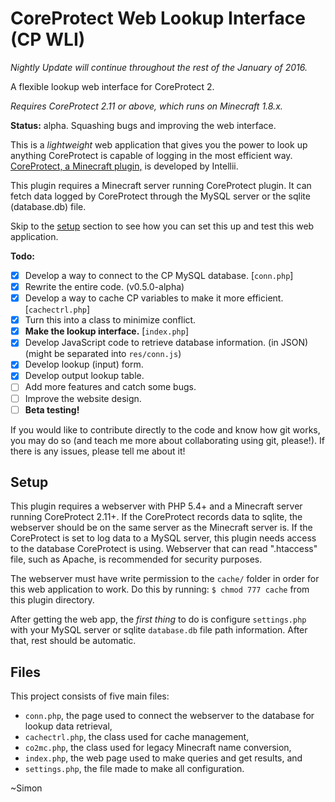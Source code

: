 CoreProtect Web Lookup Interface (CP WLI)
=========================================

_Nightly Update will continue throughout the rest of the January of 2016._

A flexible lookup web interface for CoreProtect 2.

_Requires CoreProtect 2.11 or above, which runs on Minecraft 1.8.x._

**Status:** alpha.  Squashing bugs and improving the web interface.

This is a _lightweight_ web application that gives you the power to look up anything CoreProtect is capable of logging in the most efficient way.  [CoreProtect, a Minecraft plugin,](http://dev.bukkit.org/bukkit-plugins/coreprotect/) is developed by Intellii.

This plugin requires a Minecraft server running CoreProtect plugin.  It can fetch data logged by CoreProtect through the MySQL server or the sqlite (database.db) file.

Skip to the [setup](#setup) section to see how you can set this up and test this web application.

**Todo:**
- [X] Develop a way to connect to the CP MySQL database. [`conn.php`]
 - [X] Rewrite the entire code. (v0.5.0-alpha)
- [X] Develop a way to cache CP variables to make it more efficient. [`cachectrl.php`]
 - [X] Turn this into a class to minimize conflict.
- [X] **Make the lookup interface.** [`index.php`]
 - [X] Develop JavaScript code to retrieve database information. (in JSON) (might be separated into `res/conn.js`)
 - [X] Develop lookup (input) form.
 - [X] Develop output lookup table.
 - [ ] Add more features and catch some bugs.
 - [ ] Improve the website design.
- [ ] **Beta testing!**

If you would like to contribute directly to the code and know how git works, you may do so (and teach me more about collaborating using git, please!).  If there is any issues, please tell me about it!

## Setup
This plugin requires a webserver with PHP 5.4+ and a Minecraft server running CoreProtect 2.11+.  If the CoreProtect records data to sqlite, the webserver should be on the same server as the Minecraft server is.  If the CoreProtect is set to log data to a MySQL server, this plugin needs access to the database CoreProtect is using.  Webserver that can read ".htaccess" file, such as Apache, is recommended for security purposes.

The webserver must have write permission to the `cache/` folder in order for this web application to work.  Do this by running:
`$ chmod 777 cache`
from this plugin directory.

After getting the web app, the *first thing* to do is configure `settings.php` with your MySQL server or sqlite `database.db` file path information.  After that, rest should be automatic.


## Files
This project consists of five main files:
- `conn.php`, the page used to connect the webserver to the database for lookup data retrieval,
- `cachectrl.php`, the class used for cache management, 
- `co2mc.php`, the class used for legacy Minecraft name conversion,
- `index.php`, the web page used to make queries and get results, and
- `settings.php`, the file made to make all configuration.

~Simon
